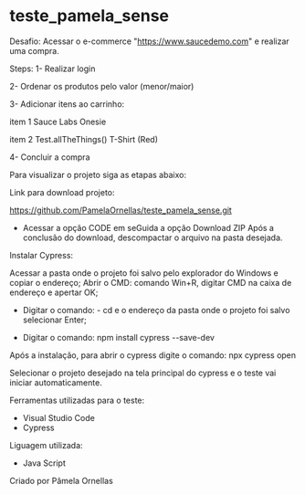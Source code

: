 # teste_pamela_sense

Desafio: Acessar o e-commerce "https://www.saucedemo.com" e realizar uma compra.

Steps:
1- Realizar login

2- Ordenar os produtos pelo valor (menor/maior)

3- Adicionar itens ao carrinho:

item 1 Sauce Labs Onesie

item 2 Test.allTheThings() T-Shirt (Red)

4- Concluir a compra

Para visualizar o projeto siga as etapas abaixo:

Link para download projeto:

https://github.com/PamelaOrnellas/teste_pamela_sense.git

- Acessar a opção CODE em seGuida a opção Download ZIP
Após a conclusão do download, descompactar o arquivo na pasta desejada.

Instalar Cypress:

Acessar a pasta onde o projeto foi salvo pelo explorador do Windows e copiar o endereço;
Abrir o CMD: comando Win+R, digitar CMD na caixa de endereço e apertar OK;

- Digitar o comando: - cd e o endereço da pasta onde o projeto foi salvo selecionar Enter;

- Digitar o comando: npm install cypress --save-dev

Após a instalação, para abrir o cypress digite o comando: npx cypress open

Selecionar o projeto desejado na tela principal do cypress e o teste vai iniciar automaticamente.

Ferramentas utilizadas para o teste:
- Visual Studio Code 
- Cypress

Liguagem utilizada:
- Java Script

Criado por Pâmela Ornellas
